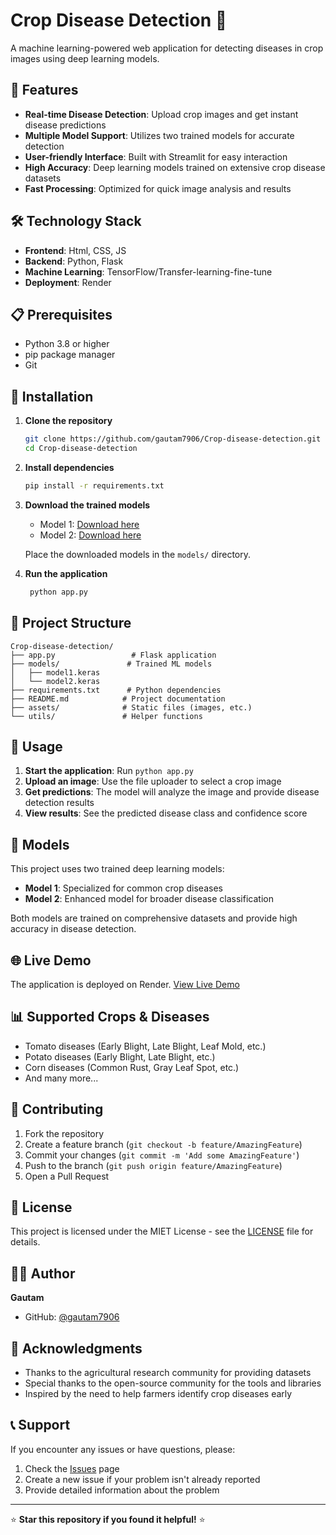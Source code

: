 # Crop Disease Detection 🌱

A machine learning-powered web application for detecting diseases in crop images using deep learning models.

## 🚀 Features

- **Real-time Disease Detection**: Upload crop images and get instant disease predictions
- **Multiple Model Support**: Utilizes two trained models for accurate detection
- **User-friendly Interface**: Built with Streamlit for easy interaction
- **High Accuracy**: Deep learning models trained on extensive crop disease datasets
- **Fast Processing**: Optimized for quick image analysis and results

## 🛠️ Technology Stack

- **Frontend**: Html, CSS, JS
- **Backend**: Python, Flask
- **Machine Learning**: TensorFlow/Transfer-learning-fine-tune
- **Deployment**: Render

## 📋 Prerequisites

- Python 3.8 or higher
- pip package manager
- Git

## 🔧 Installation

1. **Clone the repository**
   ```bash
   git clone https://github.com/gautam7906/Crop-disease-detection.git
   cd Crop-disease-detection
   ```

2. **Install dependencies**
   ```bash
   pip install -r requirements.txt
   ```

3. **Download the trained models**
   - Model 1: [Download here](https://drive.google.com/file/d/1Bgktu20eqkmOPkilaXOuT72K8m3acX-W/view?usp=sharing)
   - Model 2: [Download here](https://drive.google.com/file/d/1eq8kAgY719ZdwOCsVCq37GDJd-a169Ks/view?usp=sharing)
   
   Place the downloaded models in the `models/` directory.

4. **Run the application**
   ```bash
    python app.py
   ```

## 📁 Project Structure

```
Crop-disease-detection/
├── app.py                 # Flask application
├── models/               # Trained ML models
│   ├── model1.keras
│   └── model2.keras
├── requirements.txt      # Python dependencies
├── README.md            # Project documentation
├── assets/              # Static files (images, etc.)
└── utils/               # Helper functions
```

## 🎯 Usage

1. **Start the application**: Run `python app.py`
2. **Upload an image**: Use the file uploader to select a crop image
3. **Get predictions**: The model will analyze the image and provide disease detection results
4. **View results**: See the predicted disease class and confidence score

## 🤖 Models

This project uses two trained deep learning models:

- **Model 1**: Specialized for common crop diseases
- **Model 2**: Enhanced model for broader disease classification

Both models are trained on comprehensive datasets and provide high accuracy in disease detection.

## 🌐 Live Demo

The application is deployed on Render. [View Live Demo](https://crop-disease-detection-2auo.onrender.com) 

## 📊 Supported Crops & Diseases

- Tomato diseases (Early Blight, Late Blight, Leaf Mold, etc.)
- Potato diseases (Early Blight, Late Blight, etc.)
- Corn diseases (Common Rust, Gray Leaf Spot, etc.)
- And many more...

## 🤝 Contributing

1. Fork the repository
2. Create a feature branch (`git checkout -b feature/AmazingFeature`)
3. Commit your changes (`git commit -m 'Add some AmazingFeature'`)
4. Push to the branch (`git push origin feature/AmazingFeature`)
5. Open a Pull Request

## 📝 License

This project is licensed under the MIET License - see the [LICENSE](LICENSE) file for details.

## 👨‍💻 Author

**Gautam**
- GitHub: [@gautam7906](https://github.com/gautam7906)

## 🙏 Acknowledgments

- Thanks to the agricultural research community for providing datasets
- Special thanks to the open-source community for the tools and libraries
- Inspired by the need to help farmers identify crop diseases early

## 📞 Support

If you encounter any issues or have questions, please:
1. Check the [Issues](https://github.com/gautam7906/Crop-disease-detection/issues) page
2. Create a new issue if your problem isn't already reported
3. Provide detailed information about the problem

---

⭐ **Star this repository if you found it helpful!** ⭐
